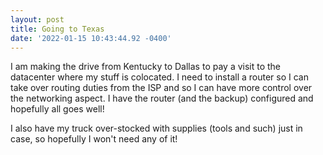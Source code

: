 ```yaml
--- 
layout: post 
title: Going to Texas 
date: '2022-01-15 10:43:44.92 -0400' 
--- 
```

I am making the drive from Kentucky to Dallas to pay a visit to the datacenter where my stuff is colocated. I 
need to install a router so I can take over routing duties from the ISP and so I can have more control over the 
networking aspect. I have the router (and the backup) configured and hopefully all goes well!

I also have my truck over-stocked with supplies (tools and such) just in case, so hopefully I won't need any of 
it!
